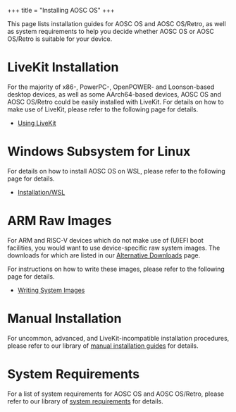 +++
title = "Installing AOSC OS"
+++

This page lists installation guides for AOSC OS and AOSC OS/Retro, as well
as system requirements to help you decide whether AOSC OS or AOSC OS/Retro
is suitable for your device.

LiveKit Installation
====================

For the majority of x86-, PowerPC-, OpenPOWER- and Loonson-based desktop
devices, as well as some AArch64-based devices, AOSC OS and AOSC OS/Retro
could be easily installed with LiveKit. For details on how to make use of
LiveKit, please refer to the following page for details.

- [Using LiveKit](@/aosc-os/installation/livekit.md)

Windows Subsystem for Linux
===========================

For details on how to install AOSC OS on WSL, please refer to the following
page for details.

- [Installation/WSL](@/aosc-os/installation/wsl.md)

ARM Raw Images
==============

For ARM and RISC-V devices which do not make use of (U)EFI boot facilities,
you would want to use device-specific raw system images. The downloads for
which are listed in our
[Alternative Downloads](https://aosc.io/downloads/alternative/) page.

For instructions on how to write these images, please refer to the
following page for details.

- [Writing System Images](@/aosc-os/installation/rawimgs.md)

Manual Installation
===================

For uncommon, advanced, and LiveKit-incompatible installation procedures,
please refer to our library of
[manual installation guides](/aosc-os/installation/manual/) for details.

System Requirements
===================

For a list of system requirements for AOSC OS and AOSC OS/Retro, please
refer to our library of [system requirements](/aosc-os/installation/sysreq/)
for details.
